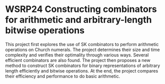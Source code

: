 # WSRP24 Constructing combinators for arithmetic and arbitrary-length bitwise operations
 This project first explores the use of SK combinators to perform arithmetic operations on Church numerals. The project determines their size and time complexity and verifies their optimality through various ways. Several efficient combinators are also found. The project then proposes a new method to construct SK combinators for binary representations of arbitrary length efficiently and bitwise operations. At the end, the project compares their efficiency and performance to do basic arithmetic.

